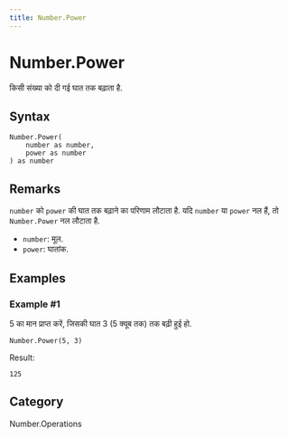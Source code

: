 ```yaml
---
title: Number.Power
---
```


# Number.Power


किसी संख्या को दी गई घात तक बढ़ाता है.


## Syntax

```powerquery
Number.Power(
    number as number,
    power as number
) as number
```


## Remarks

<code>number</code> को <code>power</code> की घात तक बढ़ाने का परिणाम लौटाता है.    यदि <code>number</code> या <code>power</code> नल हैं, तो <code>Number.Power</code> नल लौटाता है.      <ul>        <li><code>number</code>: मूल.</li>        <li><code>power</code>: घातांक.</li>      </ul>


## Examples

### Example #1 
5 का मान प्राप्त करें, जिसकी घात 3 (5 क्यूब तक) तक बढ़ी हुई हो.
```powerquery
Number.Power(5, 3)
```

Result: 
```powerquery
125
```




## Category
Number.Operations
